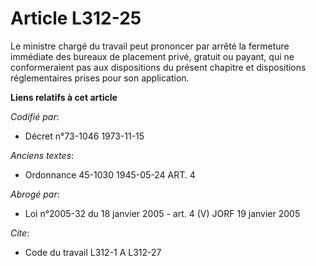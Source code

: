 # Article L312-25

Le ministre chargé du travail peut prononcer par arrêté la fermeture immédiate des bureaux de placement privé, gratuit ou
payant, qui ne conformeraient pas aux dispositions du présent chapitre et dispositions réglementaires prises pour son
application.

**Liens relatifs à cet article**

_Codifié par_:

  - Décret n°73-1046 1973-11-15

_Anciens textes_:

  - Ordonnance 45-1030 1945-05-24 ART. 4

_Abrogé par_:

  - Loi n°2005-32 du 18 janvier 2005 - art. 4 (V) JORF 19 janvier 2005

_Cite_:

  - Code du travail L312-1 A L312-27
